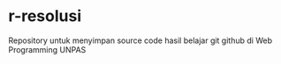 # r-resolusi
Repository untuk menyimpan source code hasil belajar git github di Web Programming UNPAS
